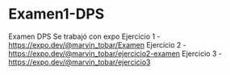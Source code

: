 # Examen1-DPS
 Examen DPS
Se trabajó con expo
Ejercicio 1 - https://expo.dev/@marvin_tobar/Examen
Ejercicio 2 - https://expo.dev/@marvin_tobar/ejercicio2-examen
Ejercicio 3 - https://expo.dev/@marvin_tobar/ejercicio3